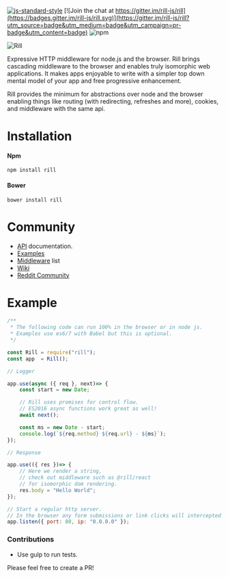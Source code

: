 [![js-standard-style](https://img.shields.io/badge/code%20style-standard-brightgreen.svg)](http://standardjs.com/)
[![Join the chat at https://gitter.im/rill-js/rill](https://badges.gitter.im/rill-js/rill.svg)](https://gitter.im/rill-js/rill?utm_source=badge&utm_medium=badge&utm_campaign=pr-badge&utm_content=badge)
![npm](https://img.shields.io/npm/dm/rill.svg)

![Rill](https://raw.githubusercontent.com/rill-js/rill/master/Rill-Logo.jpg)

Expressive HTTP middleware for node.js and the browser.
Rill brings cascading middleware to the browser and enables truly isomorphic web applications. It makes apps enjoyable to write with a simpler top down mental model of your app and free progressive enhancement.

Rill provides the minimum for abstractions over node and the browser enabling things like routing (with redirecting, refreshes and more), cookies, and middleware with the same api.

# Installation


#### Npm
```console
npm install rill
```

#### Bower
```console
bower install rill
```

# Community

* [API](https://github.com/rill-js/rill/blob/master/docs/api/index.md) documentation.
* [Examples](https://github.com/rill-js/examples)
* [Middleware](https://github.com/rill-js/rill/wiki) list
* [Wiki](https://github.com/rill-js/rill/wiki)
* [Reddit Community](https://www.reddit.com/r/Rill)

# Example

```javascript
/**
 * The following code can run 100% in the browser or in node js.
 * Examples use es6/7 with Babel but this is optional.
 */

const Rill = require("rill");
const app  = Rill();

// Logger

app.use(async ({ req }, next)=> {
	const start = new Date;

	// Rill uses promises for control flow.
	// ES2016 async functions work great as well!
	await next();

	const ms = new Date - start;
	console.log(`${req.method} ${req.url} - ${ms}`);
});

// Response

app.use(({ res })=> {
	// Here we render a string,
	// check out middleware such as @rill/react
	// for isomorphic dom rendering.
	res.body = "Hello World";
});

// Start a regular http server.
// In the browser any form submissions or link clicks will intercepted by @rill/http.
app.listen({ port: 80, ip: "0.0.0.0" });

```

### Contributions

* Use gulp to run tests.

Please feel free to create a PR!

